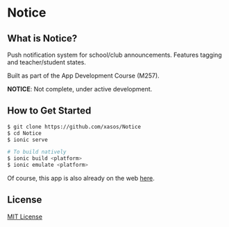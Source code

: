 Notice
======

## What is Notice?

Push notification system for school/club announcements. Features tagging and teacher/student states.

Built as part of the App Development Course (M257).

**NOTICE**: Not complete, under active development.

## How to Get Started
```sh
$ git clone https://github.com/xasos/Notice
$ cd Notice
$ ionic serve

# To build natively
$ ionic build <platform>
$ ionic emulate <platform>
```

Of course, this app is also already on the web [here](https://notice.herokuapp.com/).

## License
[MIT License](LICENSE)
